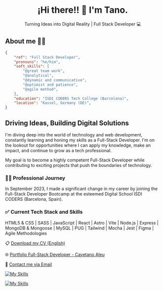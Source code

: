 <html>
<body>
 <h1 align="center">¡Hi there!! 👋 I'm Tano.</h1>
<p align="center">Turning Ideas into Digital Reality | Full Stack Developer 💻</p>

  <h2>About me 🧑‍💻</h2>

  <p>

```json
{
    "ref": "Full Stack Developer",
    "pronouns": "he/him",
    "soft_skills": [
        "@great team work", 
        "@analytical",
        "@dynamic and communicative",
        "@optimist and patience",
        "@agile method",
    ],
    "education": "ISDI CODERS Tech College (Barcelona)",
    "location": "Kassel, Germany (DE)",
}
```
 <h2>Driving Ideas, Building Digital Solutions</h2>
    <p>
        I'm diving deep into the world of technology and web development, constantly learning and honing my skills as a Full-Stack Developer. I'm on the lookout for opportunities where I can apply my knowledge, make an impact, and continue to grow as a tech professional.
    </p>
    <p>
        My goal is to become a highly competent Full-Stack Developer while contributing to exciting projects that push the boundaries of technology.
    </p>
    <h3>👨‍💻 Professional Journey</h3>
    <p>
        In September 2023, I made a significant change in my career by joining the Full-Stack Developer Bootcamp at the esteemed Digital School ISDI CODERS (Barcelona, Spain).
    </p>
    <h3>✅ Current Tech Stack and Skills</h3>
    <p>
        HTML5 & CSS | SASS | JavaScript | React | Astro | Vite | Node.js | Express | MongoDB & Mongoose | MySQL | PUG | Tailwind | Mocha | Jest | Figma | Agile Methodologies
    </p>
    <p>📋 <a href="https://drive.google.com/file/d/1ZrI4Jn860kOiphH82kUBMXDlefg8fgnJ/view?usp=sharing" target="_blank">Download my CV (English)</a></p>
    <p>🌐 <a href="https://tanoaleu-devportfolio.netlify.app/#" target="_blank">Portfolio Full-Stack Developer - Cayetano Aleu</a></p>
    <p>📧 <a href="tanoalmost@gmail.com">Contact me via Email</a></p>

  [![My Skills](https://skillicons.dev/icons?i=html,css,js,react,tailwind,sass,tailwind,vite,nodejs,express,mongodb,jest)](https://skillicons.dev)

  [![My Skills](https://skillicons.dev/icons?i=aws,netlify,vercel,git,github,vscode,figma,discord,bash,npm,linux,stackoverflow,macintosh)](https://skillicons.dev)

</body>
</html>

</body>
</html>

